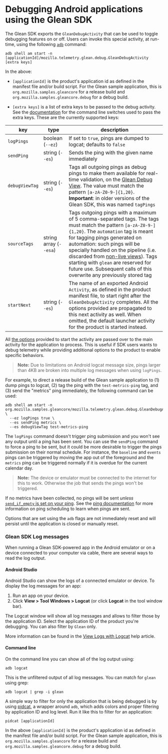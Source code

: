 # Debugging Android applications using the Glean SDK

The Glean SDK exports the `GleanDebugActivity` that can be used to toggle debugging features on or off.
Users can invoke this special activity, at run-time, using the following [`adb`](https://developer.android.com/studio/command-line/adb) command:

`adb shell am start -n [applicationId]/mozilla.telemetry.glean.debug.GleanDebugActivity [extra keys]`

In the above:

- `[applicationId]` is the product's application id as defined in the manifest file and/or build script. For the Glean sample application, this is `org.mozilla.samples.gleancore` for a release build and `org.mozilla.samples.gleancore.debug` for a debug build.

- `[extra keys]` is a list of extra keys to be passed to the debug activity. See the [documentation](https://developer.android.com/studio/command-line/adb#IntentSpec) for the command line switches used to pass the extra keys.
  These are the currently supported keys:

|key|type|description|
|---|----|-----------|
| `logPings` | boolean (`--ez`)  | If set to `true`, pings are dumped to logcat; defaults to `false` |
| `sendPing` | string (`--es`)  | Sends the ping with the given name immediately |
| `debugViewTag` | string (`--es`)  | Tags all outgoing pings as debug pings to make them available for real-time validation, on the [Glean Debug View](./debug-ping-view.md). The value must match the pattern `[a-zA-Z0-9-]{1,20}`. **Important**: in older versions of the Glean SDK, this was named `tagPings` |
| `sourceTags` | string array (`--esa`)  | Tags outgoing pings with a maximum of 5 comma-separated tags. The tags must match the pattern `[a-zA-Z0-9-]{1,20}`. The `automation` tag is meant for tagging pings generated on automation: such pings will be specially handled on the pipeline (i.e. discarded from [non-live views](https://docs.telemetry.mozilla.org/cookbooks/bigquery/querying.html#table-layout-and-naming)). Tags starting with `glean` are reserved for future use. Subsequent calls of this overwrite any previously stored tag |
| `startNext` | string (`--es`)  | The name of an exported Android `Activity`, as defined in the product manifest file, to start right after the `GleanDebugActivity` completes. All the options provided are propagated to this next activity as well. When omitted, the default launcher activity for the product is started instead. |

All [the options](https://developer.android.com/studio/command-line/adb#am) provided to start the activity are passed over to the main activity for the application to process.
This is useful if SDK users wants to debug telemetry while providing additional options to the product to enable specific behaviors.  

> **Note:** Due to limitations on Android logcat message size, pings larger than 4KB are broken into multiple log messages when using `logPings`.

For example, to direct a release build of the Glean sample application to (1) dump pings to logcat, (2) tag the ping with the `test-metrics-ping` tag, and (3) send the "metrics" ping immediately, the following command can be used:

```shell
adb shell am start -n org.mozilla.samples.gleancore/mozilla.telemetry.glean.debug.GleanDebugActivity \
  --ez logPings true \
  --es sendPing metrics \
  --es debugViewTag test-metrics-ping
```

The `logPings` command doesn't trigger ping submission and you won't see any output until a ping has been sent. You can use the `sendPing` command to force a ping to be sent, but it could be more desirable to trigger the pings submission on their normal schedule. For instance, the `baseline` and `events` pings can be triggered by moving the app out of the foreground and the `metrics` ping can be triggered normally if it is overdue for the current calendar day.

> **Note:** The device or emulator must be connected to the internet for this to work. Otherwise the job that sends the pings won't be triggered.

If no metrics have been collected, no pings will be sent *unless* [`send_if_empty` is set on your ping](../pings/custom.md#defining-a-custom-ping). See the [ping documentation](../pings/index.md) for more information on ping scheduling to learn when pings are sent.

Options that are set using the `adb` flags are not immediately reset and will
persist until the application is closed or manually reset.

### Glean SDK Log messages

When running a Glean SDK-powered app in the Android emulator or on a device connected to your computer via cable, there are several ways to read the log output.

#### Android Studio

Android Studio can show the logs of a connected emulator or device.
To display the log messages for an app:

1. Run an app on your device.
2. Click **View > Tool Windows > Logcat** (or click **Logcat** in the tool window bar).

The Logcat window will show all log messages and allows to filter those by the application ID.
Select the application ID of the product you're debugging.
You can also filter by `Glean` only.

More information can be found in the [View Logs with Logcat][] help article.

[View Logs with Logcat]: https://developer.android.com/studio/debug/am-logcat

#### Command line

On the command line you can show all of the log output using:

```shell
adb logcat
```

This is the unfiltered output of all log messages.
You can match for `glean` using grep:

```shell
adb logcat | grep -i glean
```

A simple way to filter for only the application that is being debugged is by using [pidcat][], a wrapper around `adb`, which adds colors and proper filtering by application ID and log level.
Run it like this to filter for an application:

```shell
pidcat [applicationId]
```

In the above `[applicationId]` is the product's application id as defined in the manifest file and/or build script. For the Glean sample application, this is `org.mozilla.samples.gleancore` for a release build and `org.mozilla.samples.gleancore.debug` for a debug build.

[pidcat]: https://github.com/JakeWharton/pidcat
